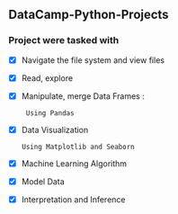 ## DataCamp-Python-Projects

### Project were tasked with 
- [x] Navigate the file system and view files

- [x] Read, explore

- [x] Manipulate, merge Data Frames :
    ```
     Using Pandas 
     ```
- [x] Data Visualization
     ```
     Using Matplotlib and Seaborn
     ```
- [x] Machine Learning Algorithm

- [x]  Model Data

- [x] Interpretation and Inference 
